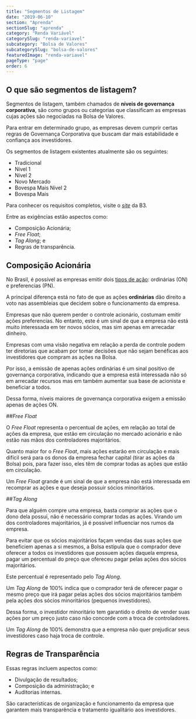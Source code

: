 ```yaml
---
title: "Segmentos de Listagem"
date: "2019-06-10"
section: "Aprenda"
sectionSlug: "aprenda"
category: "Renda Variável"
categorySlug: "renda-variavel"
subcategory: "Bolsa de Valores"
subcategorySlug: "bolsa-de-valores"
featuredImage: "renda-variavel"
pageType: "page"
order: 6
---
```



## O que são segmentos de listagem?

Segmentos de listagem, também chamados de **níveis de governança corporativa**, são como grupos ou categorias que classificam as empresas cujas ações são negociadas na Bolsa de Valores.

Para entrar em determinado grupo, as empresas devem cumprir certas regras de Governança Corporativa que buscam dar mais estabilidade e confiança aos investidores.

Os segmentos de listagem existentes atualmente são os seguintes:

- Tradicional
- Nível 1
- Nível 2
- Novo Mercado
- Bovespa Mais Nível 2
- Bovespa Mais

Para conhecer os requisitos completos, visite o [*site*](http://www.b3.com.br/pt_br/produtos-e-servicos/solucoes-para-emissores/segmentos-de-listagem/sobre-segmentos-de-listagem/) da B3.

Entre as exigências estão aspectos como:

- Composição Acionária;
- *Free Float*;
- *Tag Along*; e
- Regras de transparência.

## Composição Acionária

No Brasil, é possível as empresas emitir dois [tipos de ação](/aprenda/renda-variavel/acoes/tipos-de-acoes): ordinárias (ON) e preferencias (PN).

A principal diferença está no fato de que as ações **ordinárias** dão direito a voto nas assembleias que decidem sobre o funcionamento da empresa.

Empresas que não querem perder o controle acionário, costumam emitir ações preferencias. No entanto, este é um sinal de que a empresa não está muito interessada em ter novos sócios, mas sim apenas em arrecadar dinheiro. 

Empresas com uma visão negativa em relação a perda de controle podem ter diretorias que acabam por tomar decisões que não sejam benéficas aos investidores que compram as ações na Bolsa.

Por isso, a emissão de apenas ações ordinárias é um sinal positivo de governança corporativa, indicando que a empresa está interessada não só em arrecadar recursos mas em também aumentar sua base de acionista e beneficiar a todos.

Dessa forma, níveis maiores de governança corporativa exigem a emissão apenas de ações ON.

##*Free Float*

O *Free Float* representa o percentual de ações, em relação ao total de ações da empresa, que estão em circulação no mercado acionário e não estão nas mãos dos controladores majoritários.

Quanto maior for o *Free Float*, mais ações estarão em circulação e mais difícil será para os donos da empresa fechar capital (tirar as ações da Bolsa) pois, para fazer isso, eles têm de comprar todas as ações que estão em circulação.

Um *Free Float* grande é um sinal de que a empresa não está interessada em recomprar as ações e que deseja possuir sócios minoritários.

##*Tag Along*

Para que alguém compre uma empresa, basta comprar as ações que o dono dela possui, não é necessário comprar todas as ações. Virando um dos controladores majoritários, já é possível influenciar nos rumos da empresa.

Para evitar que os sócios majoritários façam vendas das suas ações que beneficiem apenas a si mesmos, a Bolsa estipula que o comprador deve oferecer a todos os investidores que possuem ações daquela empresa, pagar um percentual do preço que ofereceu pagar pelas ações dos sócios majoritários.

Este percentual é representado pelo *Tag Along*.

Um *Tag Along* de 100% indica que o comprador terá de oferecer pagar o mesmo preço que irá pagar pelas ações dos sócios majoritários também pela ações dos sócios minoritários (pequenos investidores).

Dessa forma, o investidor minoritário tem garantido o direito de vender suas ações por um preço justo caso não concorde com a troca de controladores.

Um *Tag Along* de 100% demonstra que a empresa não quer prejudicar seus investidores caso haja troca de controle.


## Regras de Transparência

Essas regras incluem aspectos como:

- Divulgação de resultados;
- Composição da administração; e
- Auditorias internas.

São características de organização e funcionamento da empresa que garantem mais transparência e tratamento igualitário aos investidores.